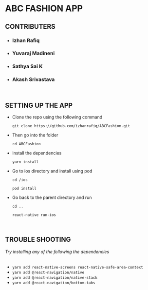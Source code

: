 # ABC FASHION APP

## CONTRIBUTERS
- ### **Izhan Rafiq**
- ### **Yuvaraj Madineni**
- ### **Sathya Sai K**
- ### **Akash Srivastava**

<br>

## SETTING UP THE APP

- Clone the repo using the following command

	`git clone https://github.com/izhanrafiq/ABCFashion.git`

- Then go into the folder
 
	`cd ABCFashion`

- Install the dependencies

	`yarn install`

- Go to ios directory and install using pod
	
	`cd /ios`
	
	`pod install`

- Go back to the parent directory and run

    `cd ..`

    `react-native run-ios`
	
<br>	

## TROUBLE SHOOTING

###### Try installing any of the following the dependencies

- `yarn add react-native-screens react-native-safe-area-context`
- `yarn add @react-navigation/native`
- `yarn add @react-navigation/native-stack`
- `yarn add @react-navigation/bottom-tabs`


